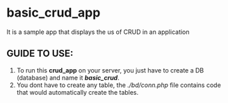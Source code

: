 # basic_crud_app

It is a sample app that displays the us of CRUD in an application

## GUIDE TO USE:
1. To run this **crud_app** on your server, you just have to create a DB (database) and name it _**basic_crud**_.
2. You dont have to create any table, the _./bd/conn.php_ file contains code that would automatically create the tables.